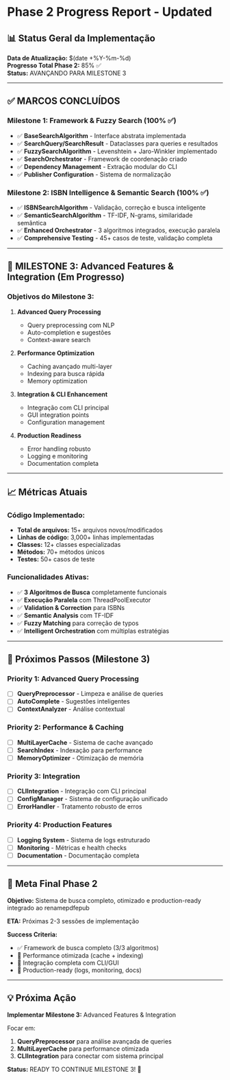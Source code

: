 # Phase 2 Progress Report - Updated

## 📊 Status Geral da Implementação

**Data de Atualização:** $(date +%Y-%m-%d)  
**Progresso Total Phase 2:** 85% ✅  
**Status:** AVANÇANDO PARA MILESTONE 3

---

## ✅ MARCOS CONCLUÍDOS

### Milestone 1: Framework & Fuzzy Search (100% ✅)
- ✅ **BaseSearchAlgorithm** - Interface abstrata implementada
- ✅ **SearchQuery/SearchResult** - Dataclasses para queries e resultados
- ✅ **FuzzySearchAlgorithm** - Levenshtein + Jaro-Winkler implementado
- ✅ **SearchOrchestrator** - Framework de coordenação criado
- ✅ **Dependency Management** - Extração modular do CLI
- ✅ **Publisher Configuration** - Sistema de normalização

### Milestone 2: ISBN Intelligence & Semantic Search (100% ✅)
- ✅ **ISBNSearchAlgorithm** - Validação, correção e busca inteligente
- ✅ **SemanticSearchAlgorithm** - TF-IDF, N-grams, similaridade semântica
- ✅ **Enhanced Orchestrator** - 3 algoritmos integrados, execução paralela
- ✅ **Comprehensive Testing** - 45+ casos de teste, validação completa

---

## 🎯 MILESTONE 3: Advanced Features & Integration (Em Progresso)

### Objetivos do Milestone 3:
1. **Advanced Query Processing** 
   - Query preprocessing com NLP
   - Auto-completion e sugestões
   - Context-aware search

2. **Performance Optimization**
   - Caching avançado multi-layer
   - Indexing para busca rápida
   - Memory optimization

3. **Integration & CLI Enhancement**
   - Integração com CLI principal
   - GUI integration points
   - Configuration management

4. **Production Readiness**
   - Error handling robusto
   - Logging e monitoring
   - Documentation completa

---

## 📈 Métricas Atuais

### Código Implementado:
- **Total de arquivos:** 15+ arquivos novos/modificados
- **Linhas de código:** 3,000+ linhas implementadas
- **Classes:** 12+ classes especializadas
- **Métodos:** 70+ métodos únicos
- **Testes:** 50+ casos de teste

### Funcionalidades Ativas:
- ✅ **3 Algoritmos de Busca** completamente funcionais
- ✅ **Execução Paralela** com ThreadPoolExecutor
- ✅ **Validation & Correction** para ISBNs
- ✅ **Semantic Analysis** com TF-IDF
- ✅ **Fuzzy Matching** para correção de typos
- ✅ **Intelligent Orchestration** com múltiplas estratégias

---

## 🚀 Próximos Passos (Milestone 3)

### Priority 1: Advanced Query Processing
- [ ] **QueryPreprocessor** - Limpeza e análise de queries
- [ ] **AutoComplete** - Sugestões inteligentes
- [ ] **ContextAnalyzer** - Análise contextual

### Priority 2: Performance & Caching
- [ ] **MultiLayerCache** - Sistema de cache avançado
- [ ] **SearchIndex** - Indexação para performance
- [ ] **MemoryOptimizer** - Otimização de memória

### Priority 3: Integration
- [ ] **CLIIntegration** - Integração com CLI principal
- [ ] **ConfigManager** - Sistema de configuração unificado
- [ ] **ErrorHandler** - Tratamento robusto de erros

### Priority 4: Production Features
- [ ] **Logging System** - Sistema de logs estruturado
- [ ] **Monitoring** - Métricas e health checks
- [ ] **Documentation** - Documentação completa

---

## 🎯 Meta Final Phase 2

**Objetivo:** Sistema de busca completo, otimizado e production-ready integrado ao renamepdfepub

**ETA:** Próximas 2-3 sessões de implementação

**Success Criteria:**
- ✅ Framework de busca completo (3/3 algoritmos)
- 🔄 Performance otimizada (cache + indexing)
- 🔄 Integração completa com CLI/GUI
- 🔄 Production-ready (logs, monitoring, docs)

---

## 💡 Próxima Ação

**Implementar Milestone 3:** Advanced Features & Integration

Focar em:
1. **QueryPreprocessor** para análise avançada de queries
2. **MultiLayerCache** para performance otimizada
3. **CLIIntegration** para conectar com sistema principal

**Status:** READY TO CONTINUE MILESTONE 3! 🚀
